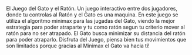 El Juego del Gato y el Ratón.
Un juego interactivo entre dos jugadores, donde tu controlas al Ratón y el Gato es una maquina. 
En este juego se utiliza el algoritmo minimax para las jugadas del Gato, viendo la mejor estrategia para poder atraparte y tu como ratón segun tu criterio mover al ratón para no ser atrapado.
El Gato busca minimizar su distancia del ratón para poder atraparlo. Disfruta del Juego, piensa bien tus movimientos que son limitados porque gracias al Minimax el Gato va hacia tí! 

